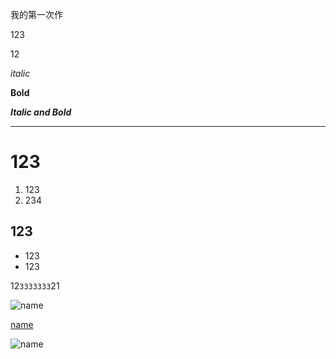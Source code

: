 我的第一次作
<!-- 正文直接打 -->
123  
<!-- 正文里打回车 打两个以上的空格 -->
12
<!-- 斜体 -->
*italic*
<!-- 粗体 -->
**Bold**
<!-- 粗斜体 -->
***Italic and Bold***
<!-- 分割线三个星或者四个星 -->
***
<!-- 一级标题 到六级标题就是6个井号-->
# 123
<!-- 有序列表 -->
1. 123  
2. 234

## 123
* 123
* 123
<!-- 灰框 1旁边的键 -->
12`3333333`21

<!-- 插入图片 要用相对路径 -->
![name](http://06imgmini.eastday.com/mobile/20180925/20180925115206_d6509a527ded0ead3fb1d253867516ea_1.jpeg)
<!-- 超链接 -->
[name](http://www.baidu.com)



<!-- 另一种方式 -->
![name][1]

[1]:http://06imgmini.eastday.com/mobile/20180925/20180925115206_d6509a527ded0ead3fb1d253867516ea_1.jpeg

